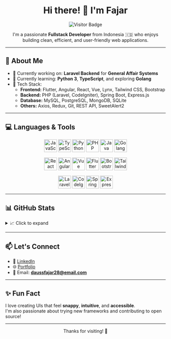 <h1 align="center">Hi there! 👋 I'm Fajar</h1>

<p align="center">
  <img src="https://visitor-badge.laobi.icu/badge?page_id=daussfajar.daussfajar&left_color=blue&right_color=green" alt="Visitor Badge" />
</p>

<p align="center">
  I'm a passionate <strong>Fullstack Developer</strong> from Indonesia 🇮🇩 who enjoys building clean, efficient, and user-friendly web applications.
</p>

---

## 🚀 About Me

- 🔭 Currently working on: **Laravel Backend** for **General Affair Systems**
- 🌱 Currently learning: **Python 3**, **TypeScript**, and exploring **Golang**
- 🧰 Tech Stack:
  - **Frontend:** Flutter, Angular, React, Vue, Lynx, Tailwind CSS, Bootstrap  
  - **Backend:** PHP (Laravel, CodeIgniter), Spring Boot, Express.js  
  - **Database:** MySQL, PostgreSQL, MongoDB, SQLite  
  - **Others:** Axios, Redux, Git, REST API, SweetAlert2

---

## 💻 Languages & Tools

<p align="center">
  <img src="https://cdn.jsdelivr.net/gh/devicons/devicon/icons/javascript/javascript-original.svg" alt="JavaScript" width="40" height="40" />
  <img src="https://cdn.jsdelivr.net/gh/devicons/devicon/icons/typescript/typescript-original.svg" alt="TypeScript" width="40" height="40" />
  <img src="https://cdn.jsdelivr.net/gh/devicons/devicon/icons/python/python-original.svg" alt="Python" width="40" height="40" />
  <img src="https://cdn.jsdelivr.net/gh/devicons/devicon/icons/php/php-original.svg" alt="PHP" width="40" height="40" />
  <img src="https://cdn.jsdelivr.net/gh/devicons/devicon/icons/java/java-original.svg" alt="Java" width="40" height="40" />
  <img src="https://cdn.jsdelivr.net/gh/devicons/devicon/icons/go/go-original.svg" alt="Golang" width="40" height="40" />
</p>

<p align="center">
  <img src="https://cdn.jsdelivr.net/gh/devicons/devicon/icons/react/react-original.svg" alt="React" width="40" height="40" />
  <img src="https://cdn.jsdelivr.net/gh/devicons/devicon/icons/angularjs/angularjs-original.svg" alt="Angular" width="40" height="40" />
  <img src="https://cdn.jsdelivr.net/gh/devicons/devicon/icons/vuejs/vuejs-original.svg" alt="Vue" width="40" height="40" />
  <img src="https://cdn.jsdelivr.net/gh/devicons/devicon/icons/flutter/flutter-original.svg" alt="Flutter" width="40" height="40" />
  <img src="https://cdn.jsdelivr.net/gh/devicons/devicon/icons/bootstrap/bootstrap-original.svg" alt="Bootstrap" width="40" height="40" />
  <img src="https://cdn.jsdelivr.net/gh/devicons/devicon/icons/tailwindcss/tailwindcss-plain.svg" alt="Tailwind" width="40" height="40" />
</p>

<p align="center">
  <img src="https://cdn.jsdelivr.net/gh/devicons/devicon/icons/laravel/laravel-plain.svg" alt="Laravel" width="40" height="40" />
  <img src="https://cdn.jsdelivr.net/gh/devicons/devicon/icons/codeigniter/codeigniter-plain.svg" alt="CodeIgniter" width="40" height="40" />
  <img src="https://cdn.jsdelivr.net/gh/devicons/devicon/icons/spring/spring-original.svg" alt="Spring Boot" width="40" height="40" />
  <img src="https://cdn.jsdelivr.net/gh/devicons/devicon/icons/express/express-original.svg" alt="Express.js" width="40" height="40" />
</p>

---

## 📊 GitHub Stats

<details>
  <summary>📈 Click to expand</summary>

  <p align="center">
    <img src="https://github-readme-stats.vercel.app/api?username=daussfajar&show_icons=true&hide_border=false&title_color=ff652f&icon_color=FFE400&bg_color=09131B&text_color=ffffff&border_color=0c1a25" alt="Fajar's GitHub Stats" />
  </p>

  <p align="center">
    <img src="https://github-readme-stats.vercel.app/api/top-langs/?username=daussfajar&layout=compact&theme=radical" alt="Top Languages" />
  </p>

</details>

---

## 📫 Let's Connect

- 💼 [LinkedIn](https://www.linkedin.com/in/daussfajar28/)
- 🌐 [Portfolio](https://daussfajar.github.io/)
- 📧 Email: **daussfajar28@email.com**

---

## ✨ Fun Fact

I love creating UIs that feel **snappy**, **intuitive**, and **accessible**.  
I'm also passionate about trying new frameworks and contributing to open source!

---

<p align="center">Thanks for visiting! 🙏</p>

